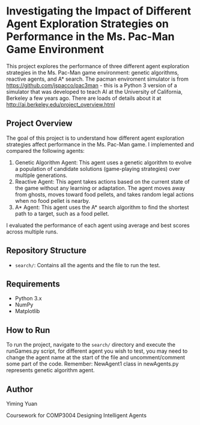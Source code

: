 # Investigating the Impact of Different Agent Exploration Strategies on Performance in the Ms. Pac-Man Game Environment

This project explores the performance of three different agent exploration strategies in the Ms. Pac-Man game environment: genetic algorithms, reactive agents, and A* search. The pacman enviroment simulator is from https://github.com/jspacco/pac3man - this is a Python 3 version of a simulator that was developed to teach AI at the University of California, Berkeley a few years ago. There are loads of details about it at http://ai.berkeley.edu/project_overview.html  

## Project Overview

The goal of this project is to understand how different agent exploration strategies affect performance in the Ms. Pac-Man game. I implemented and compared the following agents:

1. Genetic Algorithm Agent: This agent uses a genetic algorithm to evolve a population of candidate solutions (game-playing strategies) over multiple generations.
2. Reactive Agent: This agent takes actions based on the current state of the game without any learning or adaptation. The agent moves away from ghosts, moves toward food pellets, and takes random legal actions when no food pellet is nearby.
3. A* Agent: This agent uses the A* search algorithm to find the shortest path to a target, such as a food pellet.

I evaluated the performance of each agent using average and best scores across multiple runs.

## Repository Structure

- `search/`: Contains all the agents and the file to run the test.

## Requirements

- Python 3.x
- NumPy
- Matplotlib

## How to Run

To run the project, navigate to the `search/` directory and execute the runGames.py script, for different agent you wish to test, you may need to change the agent name at the start of the file and uncomment/comment some part of the code. Remember: NewAgent1 class in newAgents.py represents genetic algorithm agent.


## Author

Yiming Yuan

Coursework for COMP3004 Designing Intelligent Agents
